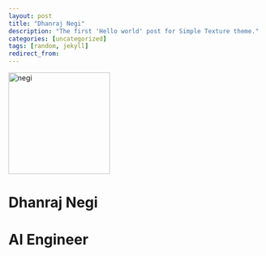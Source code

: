 ```yaml
---
layout: post
title: "Dhanraj Negi"
description: "The first 'Hello world' post for Simple Texture theme."
categories: [uncategorized]
tags: [random, jekyll]
redirect_from:
---
```


<img src="https://github.com/team-cero/team-cero.github.io/blob/master/assets/images/negi.jpg?raw=true" alt="negi"  height ="200" width="200">


# Dhanraj Negi
# AI Engineer 
